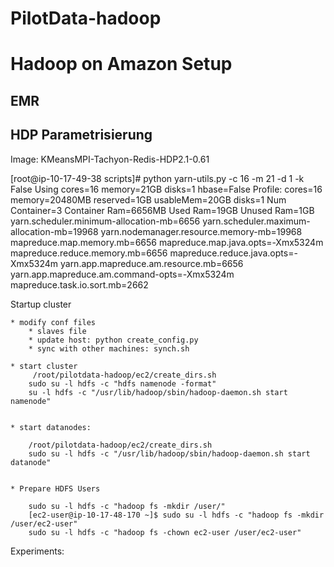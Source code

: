 PilotData-hadoop
================



# Hadoop on Amazon Setup

## EMR

## HDP Parametrisierung

Image: KMeansMPI-Tachyon-Redis-HDP2.1-0.61

[root@ip-10-17-49-38 scripts]# python yarn-utils.py  -c 16 -m 21 -d 1 -k False
 Using cores=16 memory=21GB disks=1 hbase=False
 Profile: cores=16 memory=20480MB reserved=1GB usableMem=20GB disks=1
 Num Container=3
 Container Ram=6656MB
 Used Ram=19GB
 Unused Ram=1GB
 yarn.scheduler.minimum-allocation-mb=6656
 yarn.scheduler.maximum-allocation-mb=19968
 yarn.nodemanager.resource.memory-mb=19968
 mapreduce.map.memory.mb=6656
 mapreduce.map.java.opts=-Xmx5324m
 mapreduce.reduce.memory.mb=6656
 mapreduce.reduce.java.opts=-Xmx5324m
 yarn.app.mapreduce.am.resource.mb=6656
 yarn.app.mapreduce.am.command-opts=-Xmx5324m
 mapreduce.task.io.sort.mb=2662


Startup cluster

    * modify conf files
        * slaves file
        * update host: python create_config.py 
        * sync with other machines: synch.sh
        
    * start cluster
         /root/pilotdata-hadoop/ec2/create_dirs.sh
        sudo su -l hdfs -c "hdfs namenode -format"
        su -l hdfs -c "/usr/lib/hadoop/sbin/hadoop-daemon.sh start namenode"
        
        
    * start datanodes:
        
        /root/pilotdata-hadoop/ec2/create_dirs.sh
        sudo su -l hdfs -c "/usr/lib/hadoop/sbin/hadoop-daemon.sh start datanode"


    * Prepare HDFS Users

        sudo su -l hdfs -c "hadoop fs -mkdir /user/"
        [ec2-user@ip-10-17-48-170 ~]$ sudo su -l hdfs -c "hadoop fs -mkdir /user/ec2-user"
        sudo su -l hdfs -c "hadoop fs -chown ec2-user /user/ec2-user"

Experiments: